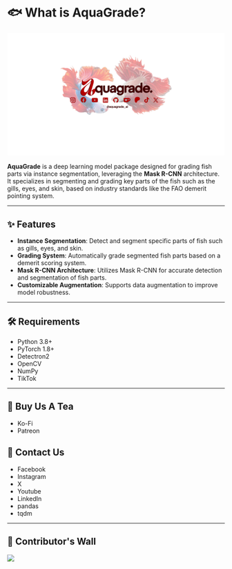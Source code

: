 # 🐟 What is AquaGrade?
<img src="https://github.com/Brhylle/AquaGrade/blob/main/src/frontend/src/assets/aq-1-fhd-with-logo.png">

**AquaGrade** is a deep learning model package designed for grading fish parts via instance segmentation, leveraging the **Mask R-CNN** architecture. It specializes in segmenting and grading key parts of the fish such as the gills, eyes, and skin, based on industry standards like the FAO demerit pointing system.


---

## ✨ Features
- **Instance Segmentation**: Detect and segment specific parts of fish such as gills, eyes, and skin.
- **Grading System**: Automatically grade segmented fish parts based on a demerit scoring system.
- **Mask R-CNN Architecture**: Utilizes Mask R-CNN for accurate detection and segmentation of fish parts.
- **Customizable Augmentation**: Supports data augmentation to improve model robustness.

---

## 🛠 Requirements

- Python 3.8+
- PyTorch 1.8+
- Detectron2
- OpenCV
- NumPy
- TikTok

---

## 🍵 Buy Us A Tea

- Ko-Fi
- Patreon

## 📩 Contact Us

- Facebook
- Instagram
- X
- Youtube
- LinkedIn
- pandas
- tqdm

---

## 🧱 Contributor's Wall
<a href="https://github.com/Brhylle/AquaGrade/graphs/contributors">
  <img src="https://contrib.rocks/image?repo=Brhylle/AquaGrade" />
</a>
